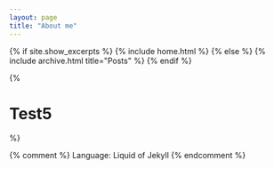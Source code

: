 ```yaml
---
layout: page
title: "About me"
---
```


{% if site.show_excerpts %}
  {% include home.html %}
{% else %}
  {% include archive.html title="Posts" %}
{% endif %}

{% <h1>Test5</h1> %}

{% comment %}
Language: Liquid of Jekyll
{% endcomment %}
